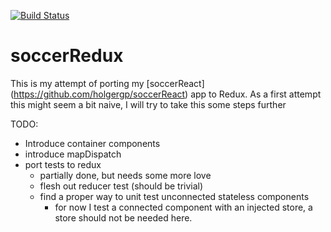 [![Build Status](https://travis-ci.org/holgergp/soccerRedux.svg?branch=master)](https://travis-ci.org/holgergp/soccerRedux)
# soccerRedux

This is my attempt of porting my [soccerReact] (https://github.com/holgergp/soccerReact) app to Redux.
As a first attempt this might seem a bit naive, I will try to take this some steps further

TODO:

- Introduce container components
- introduce mapDispatch
- port tests to redux
  - partially done, but needs some more love
  - flesh out reducer test (should be trivial)
  - find a proper way to unit test unconnected stateless components
    - for now I test a connected component with an injected store, a store should not be needed here.
